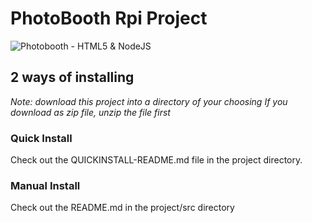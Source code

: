 # PhotoBooth Rpi Project

![Photobooth - HTML5 & NodeJS](https://photobooth.raymondlewisjones.com/images/card.jpg)

## 2 ways of installing
_Note: download this project into a directory of your choosing_
_If you download as zip file, unzip the file first_

### Quick Install
Check out the QUICKINSTALL-README.md file in the project directory.

### Manual Install
Check out the README.md in the project/src directory
